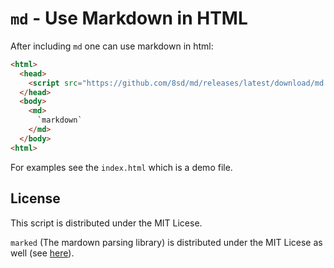 # `md` - Use Markdown in HTML

After including `md` one can use markdown in html:

```html
<html>
  <head>
    <script src="https://github.com/8sd/md/releases/latest/download/md.release.js"></script>
  </head>
  <body>
    <md>
      `markdown`
    </md>
  </body>
<html>
```

For examples see the `index.html` which is a demo file.

## License

This script is distributed under the MIT Licese.

`marked` (The mardown parsing library) is distributed under the MIT Licese as well (see [here](https://github.com/markedjs/marked/blob/master/LICENSE.md)).
